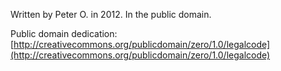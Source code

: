 Written by Peter O. in 2012.  In the public domain.

Public domain dedication: [http://creativecommons.org/publicdomain/zero/1.0/legalcode](http://creativecommons.org/publicdomain/zero/1.0/legalcode)
